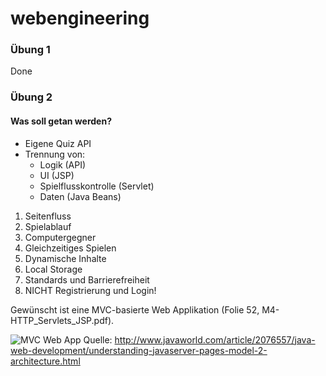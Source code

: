webengineering
==============
### Übung 1
Done
### Übung 2
#### Was soll getan werden?
- Eigene Quiz API
- Trennung von:
  * Logik (API)
  * UI (JSP)
  * Spielflusskontrolle (Servlet)
  * Daten (Java Beans)
1. Seitenfluss
2. Spielablauf
3. Computergegner
4. Gleichzeitiges Spielen
5. Dynamische Inhalte
6. Local Storage
7. Standards und Barrierefreiheit
8. NICHT Registrierung und Login!

Gewünscht ist eine MVC-basierte Web Applikation (Folie 52, M4-HTTP_Servlets_JSP.pdf).

![MVC Web App](http://images.techhive.com/images/idge/imported/article/jvw/1999/12/model2_sml-100158072-orig.gif "MVC Web App")
Quelle: http://www.javaworld.com/article/2076557/java-web-development/understanding-javaserver-pages-model-2-architecture.html
